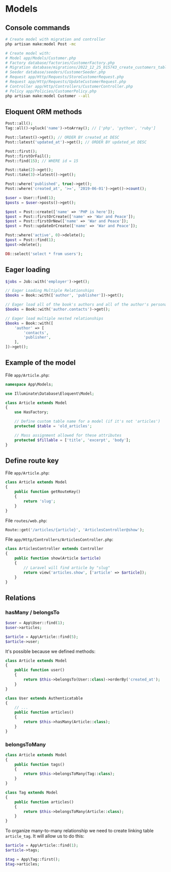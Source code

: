 # Models

## Console commands

```bash
# Create model with migration and controller
php artisan make:model Post -mc

# Create model with:
# Model app/Models/Customer.php 
# Factory database/factories/CustomerFactory.php
# Migration database/migrations/2022_12_25_015743_create_customers_table.php 
# Seeder database/seeders/CustomerSeeder.php
# Request app/Http/Requests/StoreCustomerRequest.php 
# Request app/Http/Requests/UpdateCustomerRequest.php 
# Controller app/Http/Controllers/CustomerController.php 
# Policy app/Policies/CustomerPolicy.php
php artisan make:model Customer --all
```

## Eloquent ORM methods

```php
Post::all();
Tag::all()->pluck('name')->toArray(); // ['php', 'python', 'ruby']

Post::latest()->get(); // ORDER BY created_at DESC
Post::latest('updated_at')->get(); // ORDER BY updated_at DESC

Post::first();
Post::firstOrFail();
Post::find(15); // WHERE id = 15

Post::take(2)->get();
Post::take(3)->latest()->get();

Post::where('published', true)->get();
Post::where('created_at', '>=', '2019-06-01')->get()->count();

$user = User::find(1);
$posts = $user->posts()->get();

$post = Post::create(['name' => 'PHP is here']);
$post = Post::firstOrCreate(['name' => 'War and Peace']);
$post = Post::firstOrNew(['name' => 'War and Peace']);
$post = Post::updateOrCreate(['name' => 'War and Peace']);

Post::where('active', 0)->delete();
$post = Post::find(1);
$post->delete();

DB::select('select * from users');
```

## Eager loading

```php
$jobs = Job::with('employer')->get();

// Eager Loading Multiple Relationships
$books = Book::with(['author', 'publisher'])->get();

// Eager load all of the book's authors and all of the author's personal contacts
$books = Book::with('author.contacts')->get();

// Eager load multiple nested relationships
$books = Book::with([
    'author' => [
        'contacts',
        'publisher',
    ],
])->get();
```

## Example of the model

File `app/Article.php`:

```php
namespace App\Models;

use Illuminate\Database\Eloquent\Model;

class Article extends Model
{
    use HasFactory;

    // Define custom table name for a model (if it's not 'articles')
    protected $table = 'old_articles';

    // Mass assignment allowed for these attributes
    protected $fillable = ['title', 'excerpt', 'body'];
}
```

## Define route key

File `app/Article.php`:

```php
class Article extends Model
{
    public function getRouteKey()
    {
        return 'slug';
    }
}
```

File `routes/web.php`:

```php
Route::get('/articles/{article}', 'ArticlesController@show');
```

File `app/Http/Controllers/ArticlesController.php`:

```php
class ArticlesController extends Controller
{
    public function show(Article $article)
    {
        // Laravel will find article by "slug"
        return view('articles.show', ['article' => $article]);
    }
}
```
## Relations

### hasMany / belongsTo

```php
$user = App\User::find(1);
$user->articles;

$article = App\Article::find(5);
$article->user;
```

It's possible because we defined methods:

```php
class Article extends Model
{
    public function user()
    {
        return $this->belongsTo(User::class)->orderBy('created_at');
    }
}
```

```php
class User extends Authenticatable
{
    // ...
    public function articles()
    {
        return $this->hasMany(Article::class);
    }
}
```

### belongsToMany

```php
class Article extends Model
{
    public function tags()
    {
        return $this->belongsToMany(Tag::class);
    }
}

class Tag extends Model
{
    public function articles()
    {
        return $this->belongsToMany(Article::class);
    }
}
```

To organize many-to-many relationship we need to create linking table `article_tag`.
It will allow us to do this:

```php
$article = App\Article::find(1);
$article->tags;

$tag = App\Tag::first();
$tag->articles;
```
